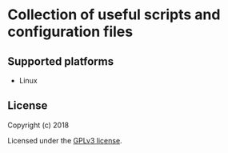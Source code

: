 
# Collection of useful scripts and configuration files

## Supported platforms
* Linux

## License

Copyright (c) 2018

Licensed under the [GPLv3 license](LICENSE).
